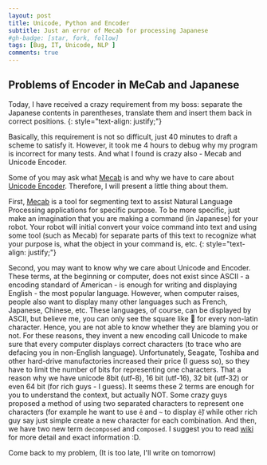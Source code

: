 ```yaml
---
layout: post
title: Unicode, Python and Encoder
subtitle: Just an error of Mecab for processing Japanese
#gh-badge: [star, fork, follow]
tags: [Bug, IT, Unicode, NLP ]
comments: true
---
```

## Problems of Encoder in MeCab and Japanese

Today, I have received a crazy requirement from my boss: separate the Japanese contents in parentheses, translate them and insert them back in correct positions.
{: style="text-align: justify;"}

Basically, this requirement is not so difficult, just 40 minutes to draft a scheme to satisfy it. However, it took me 4 hours to debug why my program is incorrect for many tests. And what I found is crazy also - Mecab and Unicode Encoder.

Some of you may ask what [Mecab](https://taku910.github.io/mecab) is and why we have to care about [Unicode Encoder](https://unicode.org/faq/normalization.html). Therefore, I will present a little thing about them.

First, [Mecab](https://taku910.github.io/mecab) is a tool for segmenting text to assist Natural Language Processing applications for specific purpose. To be more specific, just make an imagination that you are making a command (in Japanese) for your robot. Your robot will initial convert your voice command into text and using some tool (such as Mecab) for separate parts of this text to recognize what your purpose is, what the object in your command is, etc. 
{: style="text-align: justify;"}

Second, you may want to know why we care about Unicode and Encoder. These terms, at the beginning or computer, does not exist since ASCII - a encoding standard of American - is enough for writing and displaying English - the most popular language. However, when computer raises, people also want to display many other languages such as French, Japanese, Chinese, etc. These languages, of course, can be displayed by ASCII, but believe me, you can only see the square like 🔳 for every non-latin character. Hence, you are not able to know whether they are blaming you or not. For these reasons, they invent a new encoding call Unicode to make sure that every computer displays correct characters (to trace who are defacing you in non-English language). Unfortunately, Seagate, Toshiba and other hard-drive manufactories increased their price (I guess so), so they have to limit the number of bits for representing one characters. That a reason why we have unicode 8bit (utf-8), 16 bit (utf-16), 32 bit (utf-32) or even 64 bit (for rich guys - I guess).
It seems these 2 terms are enough for you to understand the context, but actually NOT. Some crazy guys proposed a method of using two separated characters to represent one characters (for example he want to use `ê` and `~` to display `ễ`) while other rich guy say just simple create a new character for each combination. And then, we have two new term `decomposed` and `composed`. I suggest you to read [wiki](https://en.wikipedia.org/wiki/Unicode_equivalence) for more detail and exact information :D.

Come back to my problem, (It is too late, I'll write on tomorrow)


